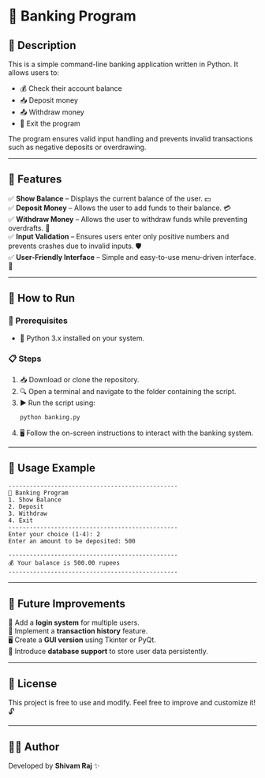 # 🏦 Banking Program

## 📌 Description

This is a simple command-line banking application written in Python. It allows users to:

- 💰 Check their account balance
- 📥 Deposit money
- 📤 Withdraw money
- 🚪 Exit the program

The program ensures valid input handling and prevents invalid transactions such as negative deposits or overdrawing.

---

## 🌟 Features

✅ **Show Balance** – Displays the current balance of the user. 💵  
✅ **Deposit Money** – Allows the user to add funds to their balance. 💳  
✅ **Withdraw Money** – Allows the user to withdraw funds while preventing overdrafts. 🏧  
✅ **Input Validation** – Ensures users enter only positive numbers and prevents crashes due to invalid inputs. 🛡️  
✅ **User-Friendly Interface** – Simple and easy-to-use menu-driven interface. 🎯  

---

## 🚀 How to Run

### 📌 Prerequisites

- 🐍 Python 3.x installed on your system.

### 📋 Steps

1. 📥 Download or clone the repository.
2. 🔍 Open a terminal and navigate to the folder containing the script.
3. ▶️ Run the script using:
   ```sh
   python banking.py
   ```
4. 🖥️ Follow the on-screen instructions to interact with the banking system.

---

## 📝 Usage Example

```
------------------------------------------------
🏦 Banking Program
1. Show Balance
2. Deposit
3. Withdraw
4. Exit
------------------------------------------------
Enter your choice (1-4): 2
Enter an amount to be deposited: 500

------------------------------------------------
💰 Your balance is 500.00 rupees
------------------------------------------------
```

---

## 🔮 Future Improvements

🚀 Add a **login system** for multiple users.  
📜 Implement a **transaction history** feature.  
🖥️ Create a **GUI version** using Tkinter or PyQt.  
💾 Introduce **database support** to store user data persistently.  

---

## 📜 License

This project is free to use and modify. Feel free to improve and customize it! 🔓

---

## 👨‍💻 Author

Developed by **Shivam Raj** ✨

